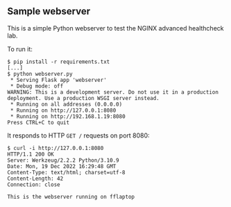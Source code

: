 ## Sample webserver

This is a simple Python webserver to test the NGINX advanced healthcheck lab.

To run it:

```
$ pip install -r requirements.txt
[...]
$ python webserver.py 
 * Serving Flask app 'webserver'
 * Debug mode: off
WARNING: This is a development server. Do not use it in a production deployment. Use a production WSGI server instead.
 * Running on all addresses (0.0.0.0)
 * Running on http://127.0.0.1:8080
 * Running on http://192.168.1.19:8080
Press CTRL+C to quit
```

It responds to HTTP `GET /` requests on port 8080:

```
$ curl -i http://127.0.0.1:8080
HTTP/1.1 200 OK
Server: Werkzeug/2.2.2 Python/3.10.9
Date: Mon, 19 Dec 2022 16:29:48 GMT
Content-Type: text/html; charset=utf-8
Content-Length: 42
Connection: close

This is the webserver running on fflaptop
```

